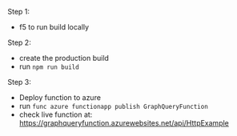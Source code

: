 Step 1: 
- f5 to run build locally

Step 2: 
- create the production build 
- run `npm run build`

Step 3: 
- Deploy function to azure
- run `func azure functionapp publish GraphQueryFunction`
- check live function at: https://graphqueryfunction.azurewebsites.net/api/HttpExample